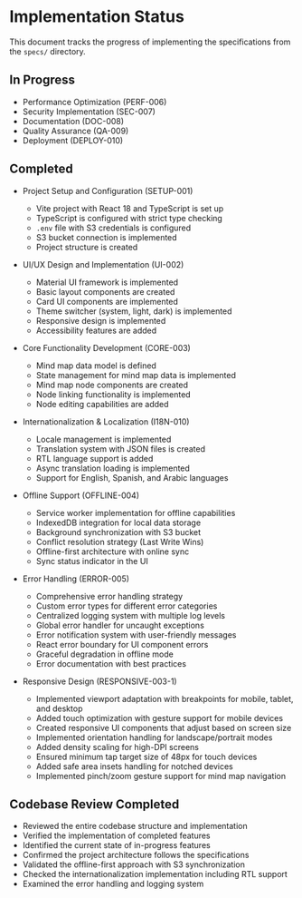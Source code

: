 # Implementation Status

This document tracks the progress of implementing the specifications from the `specs/` directory.

## In Progress
- Performance Optimization (PERF-006)
- Security Implementation (SEC-007)
- Documentation (DOC-008)
- Quality Assurance (QA-009)
- Deployment (DEPLOY-010)

## Completed
- Project Setup and Configuration (SETUP-001)
  - Vite project with React 18 and TypeScript is set up
  - TypeScript is configured with strict type checking
  - `.env` file with S3 credentials is configured
  - S3 bucket connection is implemented
  - Project structure is created

- UI/UX Design and Implementation (UI-002)
  - Material UI framework is implemented
  - Basic layout components are created
  - Card UI components are implemented
  - Theme switcher (system, light, dark) is implemented
  - Responsive design is implemented
  - Accessibility features are added

- Core Functionality Development (CORE-003)
  - Mind map data model is defined
  - State management for mind map data is implemented
  - Mind map node components are created
  - Node linking functionality is implemented
  - Node editing capabilities are added

- Internationalization & Localization (I18N-010)
  - Locale management is implemented
  - Translation system with JSON files is created
  - RTL language support is added
  - Async translation loading is implemented
  - Support for English, Spanish, and Arabic languages

- Offline Support (OFFLINE-004)
  - Service worker implementation for offline capabilities
  - IndexedDB integration for local data storage
  - Background synchronization with S3 bucket
  - Conflict resolution strategy (Last Write Wins)
  - Offline-first architecture with online sync
  - Sync status indicator in the UI

- Error Handling (ERROR-005)
  - Comprehensive error handling strategy
  - Custom error types for different error categories
  - Centralized logging system with multiple log levels
  - Global error handler for uncaught exceptions
  - Error notification system with user-friendly messages
  - React error boundary for UI component errors
  - Graceful degradation in offline mode
  - Error documentation with best practices

- Responsive Design (RESPONSIVE-003-1)
  - Implemented viewport adaptation with breakpoints for mobile, tablet, and desktop
  - Added touch optimization with gesture support for mobile devices
  - Created responsive UI components that adjust based on screen size
  - Implemented orientation handling for landscape/portrait modes
  - Added density scaling for high-DPI screens
  - Ensured minimum tap target size of 48px for touch devices
  - Added safe area insets handling for notched devices
  - Implemented pinch/zoom gesture support for mind map navigation

## Codebase Review Completed
- Reviewed the entire codebase structure and implementation
- Verified the implementation of completed features
- Identified the current state of in-progress features
- Confirmed the project architecture follows the specifications
- Validated the offline-first approach with S3 synchronization
- Checked the internationalization implementation including RTL support
- Examined the error handling and logging system
